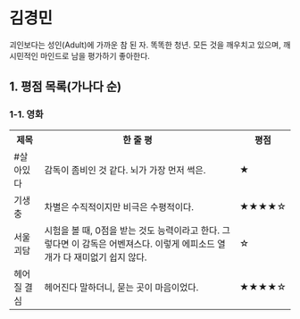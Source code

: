 # 김경민
괴인보다는 성인(Adult)에 가까운 참 된 자. 똑똑한 청년. 모든 것을 깨우치고 있으며, 깨시민적인 마인드로 남을 평가하기 좋아한다.

## 1. 평점 목록(가나다 순)
### 1-1. 영화
<table>
  <tr>
    <th scope="col">제목</th>
    <th scope="col">한 줄 평</th>
    <th scope="col">평점</th>
  </tr>
  <tr>
    <td>#살아있다</td>
    <td>감독이 좀비인 것 같다. 뇌가 가장 먼저 썩은.</td>
    <td>★</td>
  </tr>
  <tr>
    <td>기생충</td>
    <td>차별은 수직적이지만 비극은 수평적이다.</td>
    <td>★★★★☆</td>
  </tr>
  <tr>
    <td>서울괴담</td>
    <td>시험을 볼 때, 0점을 받는 것도 능력이라고 한다. 그렇다면 이 감독은 어벤져스다. 이렇게 에피소드 열 개가 다 재미없기 쉽지 않다.</td>
    <td>☆</td>
  </tr>
  <tr>
    <td>헤어질 결심</td>
    <td>헤어진다 말하더니, 묻는 곳이 마음이었다.</td>
    <td>★★★★☆</td>
  </tr>
</table>
